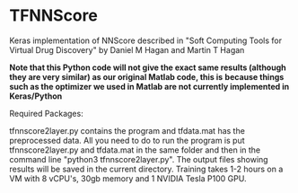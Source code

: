 # TFNNScore
Keras implementation of NNScore described in "Soft Computing Tools for Virtual Drug Discovery" by Daniel M Hagan and Martin T Hagan

**Note that this Python code will not give the exact same results (although they are very similar) as our original Matlab code, this is** **because things such as the optimizer we used in Matlab are not currently implemented in Keras/Python**

Required Packages:


tfnnscore2layer.py contains the program and tfdata.mat has the preprocessed data. All you need to do to run the program is put tfnnscore2layer.py and tfdata.mat in the same folder and then in the command line "python3 tfnnscore2layer.py". The output files showing results will be saved in the current directory. Training takes 1-2 hours on a VM with 8 vCPU's, 30gb memory and 1 NVIDIA Tesla P100 GPU.
